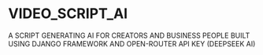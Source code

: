 # VIDEO_SCRIPT_AI
A SCRIPT GENERATING AI FOR CREATORS AND BUSINESS PEOPLE BUILT USING DJANGO FRAMEWORK AND OPEN-ROUTER API KEY (DEEPSEEK AI)  
